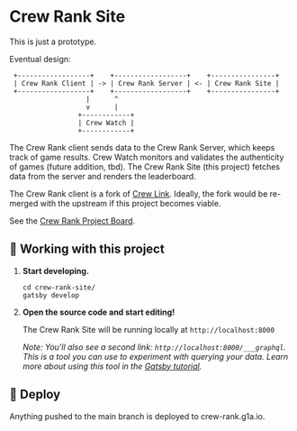# Crew Rank Site

This is just a prototype.

Eventual design:

```
 +------------------+    +------------------+    +----------------+
 | Crew Rank Client | -> | Crew Rank Server | <- | Crew Rank Site |
 +------------------+    +------------------+    +----------------+
                   |      ^
                   v      |
                 +------------+
                 | Crew Watch |
                 +------------+
```

The Crew Rank client sends data to the Crew Rank Server, which keeps track of game results. Crew Watch monitors and validates the authenticity of games (future addition, tbd). The Crew Rank Site (this project) fetches data from the server and renders the leaderboard.

The Crew Rank client is a fork of [Crew Link](https://github.com/ottomated/CrewLink). Ideally, the fork would be re-merged with the upstream if this project becomes viable.

See the [Crew Rank Project Board](https://github.com/TWTA/CrewLink/projects/1).

## 🚀 Working with this project

1.  **Start developing.**

    ```shell
    cd crew-rank-site/
    gatsby develop
    ```

1.  **Open the source code and start editing!**

    The Crew Rank Site will be running locally at `http://localhost:8000`

    _Note: You'll also see a second link: _`http://localhost:8000/___graphql`_. This is a tool you can use to experiment with querying your data. Learn more about using this tool in the [Gatsby tutorial](https://www.gatsbyjs.com/tutorial/part-five/#introducing-graphiql)._

## 💫 Deploy

Anything pushed to the main branch is deployed to crew-rank.g1a.io.
